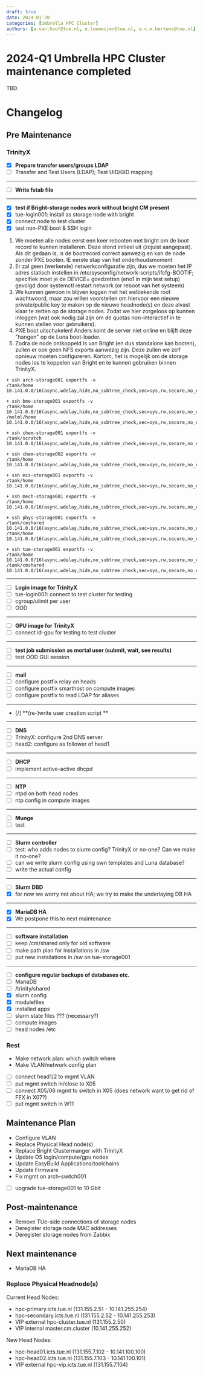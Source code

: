 ```yaml
---
draft: true
date: 2024-01-20
categories: [Umbrella HPC Cluster]
authors: [a.van.hoof@tue.nl, e.loomeijer@tue.nl, a.c.m.bertens@tue.nl]
---
```


# 2024-Q1 Umbrella HPC Cluster maintenance completed 

TBD.

<!-- more -->

# Changelog

## Pre Maintenance

### TrinityX

* [x] **Prepare transfer users/groups LDAP**
* [ ] Transfer and Test Users (LDAP); Test UID/GID mapping
---
* [ ] **Write fstab file**
---
* [x] **test if Bright-storage nodes work without bright CM present**
* [x] tue-login001: install as storage node with bright
* [x] connect node to test cluster
* [x] test non-PXE boot & SSH login

1. We moeten alle nodes eerst een keer rebooten met bright om de boot record te kunnen installeren. Deze stond initieel uit (zojuist aangepast). Als dit gedaan is, is de bootrecord correct aanwezig en kan de node zonder PXE booten. IE eerste stap van het onderhoudsmoment
2. Er zal geen (werkende) netwerkconfiguratie zijn, dus we moeten het IP adres statisch instellen in /etc/sysconfig/network-scripts/ifcfg-BOOTIF; specifiek moet je de DEVICE= goedzetten (eno1 in mijn test setup) gevolgd door systemctl restart network (or reboot van het systeem)
3. We kunnen gewoon in blijven loggen met het welbekende root wachtwoord, maar zou willen voorstellen om hiervoor een nieuwe private/public key te maken op de nieuwe headnode(s) en deze alvast klaar te zetten op de storage nodes. Zodat we hier zorgeloos op kunnen inloggen (wat ook nodig zal zijn om de quotas non-interactief in te kunnen stellen voor gebruikers).
4. PXE boot uitschakelen! Anders komt de server niet online en blijft deze "hangen" op de Luna boot-loader.
5. Zodra de node ontkoppeld is van Bright (en dus standalone kan booten), zullen er ook geen NFS exports aanwezig zijn. Deze zullen we zelf opnieuw moeten configureren. 
Kortom, het is mogelijk om de storage nodes los te koppelen van Bright en te kunnen gebruiken binnen TrinityX.

```shell
+ ssh arch-storage001 exportfs -v
/tank/home      10.141.0.0/16(async,wdelay,hide,no_subtree_check,sec=sys,rw,secure,no_root_squash,no_all_squash)

+ ssh bme-storage001 exportfs -v
/tank/home      10.141.0.0/16(async,wdelay,hide,no_subtree_check,sec=sys,rw,secure,no_root_squash,no_all_squash)
/molml/home     10.141.0.0/16(async,wdelay,hide,no_subtree_check,sec=sys,rw,secure,no_root_squash,no_all_squash)

+ ssh chem-storage001 exportfs -v
/tank/scratch   10.141.0.0/16(async,wdelay,hide,no_subtree_check,sec=sys,rw,secure,no_root_squash,no_all_squash)

+ ssh chem-storage002 exportfs -v
/tank/home      10.141.0.0/16(async,wdelay,hide,no_subtree_check,sec=sys,rw,secure,no_root_squash,no_all_squash)

+ ssh mcs-storage001 exportfs -v
/tank/home      10.141.0.0/16(async,wdelay,hide,no_subtree_check,sec=sys,rw,secure,no_root_squash,no_all_squash)

+ ssh mech-storage001 exportfs -v
/tank/home      10.141.0.0/16(async,wdelay,hide,no_subtree_check,sec=sys,rw,secure,no_root_squash,no_all_squash)

+ ssh phys-storage001 exportfs -v
/tank/cmshared  10.141.0.0/16(async,wdelay,hide,no_subtree_check,sec=sys,rw,secure,no_root_squash,no_all_squash)
/tank/home      10.141.0.0/16(async,wdelay,hide,no_subtree_check,sec=sys,rw,secure,no_root_squash,no_all_squash)

+ ssh tue-storage001 exportfs -v
/tank/home      10.141.0.0/16(async,wdelay,hide,no_subtree_check,sec=sys,rw,secure,no_root_squash,no_all_squash)
/tank/cmshared  10.141.0.0/16(async,wdelay,hide,no_subtree_check,sec=sys,rw,secure,no_root_squash,no_all_squash)
```
---
* [ ] **Login image for TrinityX**
* [ ] tue-login001: connect to test cluster for testing
* [ ] cgroup/ulimit per user
* [ ] OOD
---
* [ ] **GPU image for TrinityX**
* [ ] connect id-gpu for testing to test cluster
---
* [ ] **test job submission as mortal user (submit, wait, see results)**
* [ ] test OOD GUI session
---
* [ ] **mail**
* [ ] configure postfix relay on heads
* [ ] configure postfix smarthost on compute images
* [ ] configure postfix to read LDAP for aliases
---
* [/] **(re-)write user creation script **
---
* [ ] **DNS**
* [ ] TrinityX: configure 2nd DNS server
* [ ] head2: configure as follower of head1
---
* [ ] **DHCP**
* [ ] implement active-active dhcpd
---
* [ ] **NTP**
* [ ] ntpd on both head nodes
* [ ] ntp config in compute images
---
* [ ] **Munge**
* [ ] test
---
* [ ] **Slurm controller**
* [ ] test: who adds nodes to slurm config?  TrinityX or no-one?  Can we make it no-one?
* [ ] can we write slurm config using own templates and Luna database?
* [ ] write the actual config
---
* [ ] **Slurm DBD**
* [x] for now we worry not about HA; we try to make the underlaying DB HA
---
* [x] **MariaDB HA**
* [x] We postpone this to next maintenance
---
* [ ] **software installation**
* [ ] keep /cm/shared only for old software
* [ ] make path plan for installations in /sw
* [ ] put new installations in /sw on tue-storage001
---
* [ ] **configure regular backups of databases etc.**
* [ ] MariaDB
* [ ] /trinity/shared
* [x] slurm config
* [x] modulefiles
* [x] installed apps
* [ ] slurm state files ??? (necessary?)
* [ ] compute images
* [ ] head nodes /etc

### Rest

* Make network plan: which switch where
* Make VLAN/network config plan

* [ ] connect head1/2 to mgmt VLAN
* [ ] put mgmt switch in/close to X05
* [ ] connect X05/06 mgmt to switch in X05
	(does network want to get rid of FEX in X07?)
* [ ] put mgmt switch in W11

## Maintenance Plan

* Configure VLAN
* Replace Physical Head node(s)
* Replace Bright Clustermanger with TrinityX
* Update OS login/compute/gpu nodes
* Update EasyBuild Applications/toolchains
* Update Firmware
* Fix mgmt on arch-switch001
* [ ] upgrade tue-storage001 to 10 Gbit

## Post-maintenance

* Remove TUe-side connections of storage nodes
* Deregister storage node MAC addresses
* Deregister storage nodes from Zabbix

## Next maintenance

* MariaDB HA

### Replace Physical Headnode(s)

Current Head Nodes:
- hpc-primary.icts.tue.nl (131.155.2.51 - 10.141.255.254)
- hpc-secondary.icts.tue.nl (131.155.2.52 - 10.141.255.253) 
- VIP external hpc-cluster.tue.nl (131.155.2.50) 
- VIP internal master.cm.cluster (10.141.255.252)

New Head Nodes: 
- hpc-head01.icts.tue.nl (131.155.7.102 - 10.141.100.100)
- hpc-head02.icts.tue.nl (131.155.7.103 - 10.141.100.101)
- VIP external hpc-vip.icts.tue.nl (131.155.7.104)

